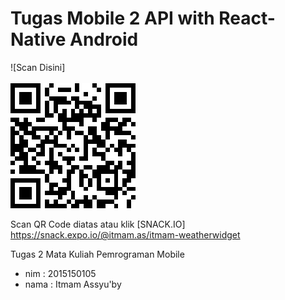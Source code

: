 # Tugas Mobile 2 API with React-Native Android
![Scan Disini] <br><br><img src="itmam.png">

Scan QR Code diatas atau klik [SNACK.IO] https://snack.expo.io/@itmam.as/itmam-weatherwidget

Tugas 2 Mata Kuliah Pemrograman Mobile 
- nim  : 2015150105
- nama : Itmam Assyu'by
